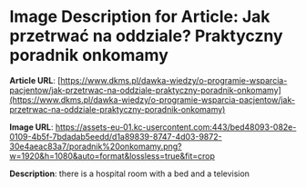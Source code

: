 # Image Description for Article: Jak przetrwać na oddziale? Praktyczny poradnik onkomamy
**Article URL**: [https://www.dkms.pl/dawka-wiedzy/o-programie-wsparcia-pacjentow/jak-przetrwac-na-oddziale-praktyczny-poradnik-onkomamy](https://www.dkms.pl/dawka-wiedzy/o-programie-wsparcia-pacjentow/jak-przetrwac-na-oddziale-praktyczny-poradnik-onkomamy)

**Image URL**: https://assets-eu-01.kc-usercontent.com:443/bed48093-082e-0109-4b5f-7bdadab5eedd/d1a89839-8747-4d03-9872-30e4aeac83a7/poradnik%20onkomamy.png?w=1920&h=1080&auto=format&lossless=true&fit=crop

**Description**: there is a hospital room with a bed and a television
